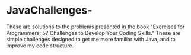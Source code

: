 # JavaChallenges-
These are solutions to the problems presented in the book "Exercises for Programmers: 57 Challenges to Develop Your Coding Skills." These are simple challenges designed to get me more familiar with Java, and to improve my code structure. 
